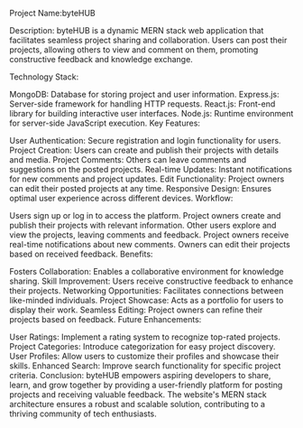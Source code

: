 Project Name:byteHUB 

Description: byteHUB  is a dynamic MERN stack web application that facilitates seamless project sharing and collaboration. Users can post their projects, allowing others to view and comment on them, promoting constructive feedback and knowledge exchange.

Technology Stack:

MongoDB: Database for storing project and user information.
Express.js: Server-side framework for handling HTTP requests.
React.js: Front-end library for building interactive user interfaces.
Node.js: Runtime environment for server-side JavaScript execution.
Key Features:

User Authentication: Secure registration and login functionality for users.
Project Creation: Users can create and publish their projects with details and media.
Project Comments: Others can leave comments and suggestions on the posted projects.
Real-time Updates: Instant notifications for new comments and project updates.
Edit Functionality: Project owners can edit their posted projects at any time.
Responsive Design: Ensures optimal user experience across different devices.
Workflow:

Users sign up or log in to access the platform.
Project owners create and publish their projects with relevant information.
Other users explore and view the projects, leaving comments and feedback.
Project owners receive real-time notifications about new comments.
Owners can edit their projects based on received feedback.
Benefits:

Fosters Collaboration: Enables a collaborative environment for knowledge sharing.
Skill Improvement: Users receive constructive feedback to enhance their projects.
Networking Opportunities: Facilitates connections between like-minded individuals.
Project Showcase: Acts as a portfolio for users to display their work.
Seamless Editing: Project owners can refine their projects based on feedback.
Future Enhancements:

User Ratings: Implement a rating system to recognize top-rated projects.
Project Categories: Introduce categorization for easy project discovery.
User Profiles: Allow users to customize their profiles and showcase their skills.
Enhanced Search: Improve search functionality for specific project criteria.
Conclusion:
byteHUB empowers aspiring developers to share, learn, and grow together by providing a user-friendly platform for posting projects and receiving valuable feedback. The website's MERN stack architecture ensures a robust and scalable solution, contributing to a thriving community of tech enthusiasts.
